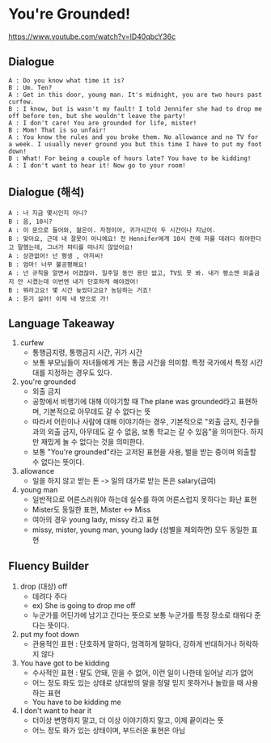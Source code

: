 # You're Grounded!
https://www.youtube.com/watch?v=lD40qbcY36c

## Dialogue
```
A : Do you know what time it is?
B : Um. Ten?
A : Get in this door, young man. It's midnight, you are two hours past curfew.
B : I know, but is wasn't my fault! I told Jennifer she had to drop me off before ten, but she wouldn't leave the party!
A : I don't care! You are grounded for life, mister!
B : Mom! That is so unfair!
A : You know the rules and you broke them. No allowance and no TV for a week. I usually never ground you but this time I have to put my foot down!
B : What! For being a couple of hours late? You have to be kidding!
A : I don't want to hear it! Now go to your room!
```

## Dialogue (해석)
```
A : 너 지금 몇시인지 아니?
B : 음, 10시?
A : 이 문으로 들어와, 젊은이. 자정이야, 귀가시간이 두 시간이나 지났어.
B : 맞아요, 근데 내 잘못이 아니에요! 전 Hennifer에게 10시 전에 저를 데려다 줘야한다고 말했는데, 그녀가 파티를 떠나지 않았어요!
A : 상관없어! 넌 평생 , 아저씨!
B : 엄마! 너무 불공평해요!
A : 넌 규칙을 알면서 어겼잖아. 일주일 동안 용던 없고, TV도 못 봐. 내가 평소엔 외출금지 안 시켰는데 이번엔 내가 단호하게 해야겠어!
B : 뭐라고요! 몇 시간 늦었다고요? 농담하는 거죠!
A : 듣기 싫어! 이제 네 방으로 가!
```

## Language Takeaway
1. curfew
    * 통행금지령, 통행금지 시간, 귀가 시간
    * 보통 부모님들이 자녀들에게 거는 통금 시간을 의미함. 특정 국가에서 특정 시간대를 지정하는 경우도 있다.
2. you're grounded
    * 외출 금지
    * 공항에서 비행기에 대해 이야기할 때 The plane was grounded라고 표현하며, 기본적으로 아무데도 갈 수 없다는 뜻
    * 따라서 어린이나 사람에 대해 이야기하는 경우, 기본적으로 "외출 금지, 친구들과의 외출 금지, 아무데도 갈 수 없음, 보통 학교는 갈 수 있음"을 의미한다. 하지만 재밌게 놀 수 없다는 것을 의미한다.
    * 보통 "You're grounded"라는 고저된 표현을 사용, 벌을 받는 중이며 외출할 수 없다는 뜻이다.
3. allowance
    * 일을 하지 않고 받는 돈 -> 일의 대가로 받는 돈은 salary(급여)
4. young man
    * 일반적으로 어른스러워야 하는데 실수를 하여 어른스럽지 못하다는 화난 표현
    * Mister도 동일한 표현, Mister <-> Miss
    * 여아의 경우 young lady, missy 라고 표현
    * missy, mister, young man, young lady (성별을 제외하면) 모두 동일한 표현

## Fluency Builder
1. drop (대상) off
    * 데려다 주다
    * ex) She is going to drop me off
    * 누군가를 어딘가에 남기고 간다는 뜻으로 보통 누군가를 특정 장소로 태워다 준다는 뜻이다.
2. put my foot down
    * 관용적인 표현 : 단호하게 말하다, 엄격하게 말하다, 강하게 반대하거나 허락하지 않다
3. You have got to be kidding
    * 수사적인 표현 : 말도 안돼, 믿을 수 없어, 이런 일이 나한테 일어날 리가 없어
    * 어느 정도 화도 있는 상태로 상대방의 말을 정말 믿지 못하거나 놀랐을 때 사용하는 표현
    * You have to be kidding me
4. I don't want to hear it
    * 더이상 변명하지 말고, 더 이상 이야기하지 말고, 이제 끝이라는 뜻
    * 어느 정도 화가 있는 상태이며, 부드러운 표현은 아님